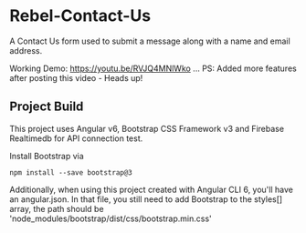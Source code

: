 # Rebel-Contact-Us
A Contact Us form used to submit a message along with a name and email address.

Working Demo: https://youtu.be/RVJQ4MNlWko ...
PS: Added more features after posting this video - Heads up!


## Project Build
This project uses Angular v6, Bootstrap CSS Framework v3 and Firebase Realtimedb for API connection test.

Install Bootstrap via 
```
npm install --save bootstrap@3
```
Additionally, when using this project created with Angular CLI 6, you'll have an angular.json. In that file, you still need to add Bootstrap to the styles[]  array, the path should be 'node_modules/bootstrap/dist/css/bootstrap.min.css'
